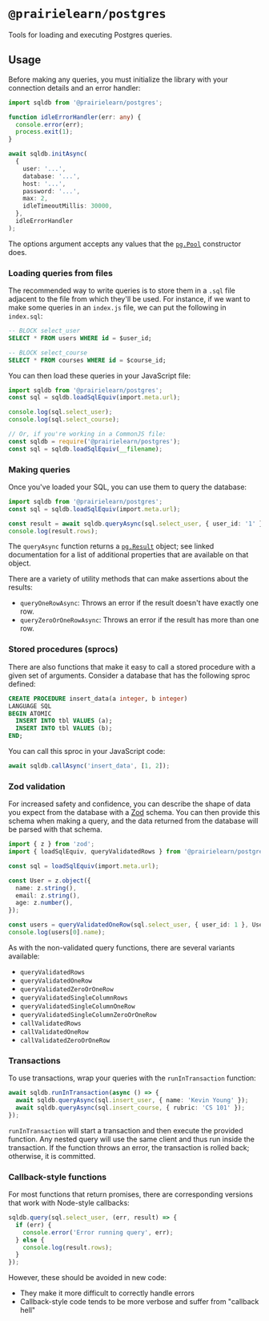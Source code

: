 # `@prairielearn/postgres`

Tools for loading and executing Postgres queries.

## Usage

Before making any queries, you must initialize the library with your connection details and an error handler:

```ts
import sqldb from '@prairielearn/postgres';

function idleErrorHandler(err: any) {
  console.error(err);
  process.exit(1);
}

await sqldb.initAsync(
  {
    user: '...',
    database: '...',
    host: '...',
    password: '...',
    max: 2,
    idleTimeoutMillis: 30000,
  },
  idleErrorHandler
);
```

The options argument accepts any values that the [`pg.Pool`](https://node-postgres.com/apis/pool) constructor does.

### Loading queries from files

The recommended way to write queries is to store them in a `.sql` file adjacent to the file from which they'll be used. For instance, if we want to make some queries in an `index.js` file, we can put the following in `index.sql`:

```sql
-- BLOCK select_user
SELECT * FROM users WHERE id = $user_id;

-- BLOCK select_course
SELECT * FROM courses WHERE id = $course_id;
```

You can then load these queries in your JavaScript file:

```ts
import sqldb from '@prairielearn/postgres';
const sql = sqldb.loadSqlEquiv(import.meta.url);

console.log(sql.select_user);
console.log(sql.select_course);

// Or, if you're working in a CommonJS file:
const sqldb = require('@prairielearn/postgres');
const sql = sqldb.loadSqlEquiv(__filename);
```

### Making queries

Once you've loaded your SQL, you can use them to query the database:

```ts
import sqldb from '@prairielearn/postgres';
const sql = sqldb.loadSqlEquiv(import.meta.url);

const result = await sqldb.queryAsync(sql.select_user, { user_id: '1' });
console.log(result.rows);
```

The `queryAsync` function returns a [`pg.Result`](https://node-postgres.com/apis/result) object; see linked documentation for a list of additional properties that are available on that object.

There are a variety of utility methods that can make assertions about the results:

- `queryOneRowAsync`: Throws an error if the result doesn't have exactly one row.
- `queryZeroOrOneRowAsync`: Throws an error if the result has more than one row.

### Stored procedures (sprocs)

There are also functions that make it easy to call a stored procedure with a given set of arguments. Consider a database that has the following sproc defined:

```sql
CREATE PROCEDURE insert_data(a integer, b integer)
LANGUAGE SQL
BEGIN ATOMIC
  INSERT INTO tbl VALUES (a);
  INSERT INTO tbl VALUES (b);
END;
```

You can call this sproc in your JavaScript code:

```ts
await sqldb.callAsync('insert_data', [1, 2]);
```

### Zod validation

For increased safety and confidence, you can describe the shape of data you expect from the database with a [Zod](https://zod.dev/) schema. You can then provide this schema when making a query, and the data returned from the database will be parsed with that schema.

```ts
import { z } from 'zod';
import { loadSqlEquiv, queryValidatedRows } from '@prairielearn/postgres';

const sql = loadSqlEquiv(import.meta.url);

const User = z.object({
  name: z.string(),
  email: z.string(),
  age: z.number(),
});

const users = queryValidatedOneRow(sql.select_user, { user_id: 1 }, User);
console.log(users[0].name);
```

As with the non-validated query functions, there are several variants available:

- `queryValidatedRows`
- `queryValidatedOneRow`
- `queryValidatedZeroOrOneRow`
- `queryValidatedSingleColumnRows`
- `queryValidatedSingleColumnOneRow`
- `queryValidatedSingleColumnZeroOrOneRow`
- `callValidatedRows`
- `callValidatedOneRow`
- `callValidatedZeroOrOneRow`

### Transactions

To use transactions, wrap your queries with the `runInTransaction` function:

```ts
await sqldb.runInTransaction(async () => {
  await sqldb.queryAsync(sql.insert_user, { name: 'Kevin Young' });
  await sqldb.queryAsync(sql.insert_course, { rubric: 'CS 101' });
});
```

`runInTransaction` will start a transaction and then execute the provided function. Any nested query will use the same client and thus run inside the transaction. If the function throws an error, the transaction is rolled back; otherwise, it is committed.

### Callback-style functions

For most functions that return promises, there are corresponding versions that work with Node-style callbacks:

```ts
sqldb.query(sql.select_user, (err, result) => {
  if (err) {
    console.error('Error running query', err);
  } else {
    console.log(result.rows);
  }
});
```

However, these should be avoided in new code:

- They make it more difficult to correctly handle errors
- Callback-style code tends to be more verbose and suffer from "callback hell"
